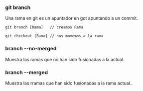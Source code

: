 ### git branch
Una rama en git es un apuntador en got apuntando a un commit.

```
git branch [Rama]   // creamos Rama

git checkout [Rama] // nos movemos a la rama
```

### branch --no-merged
Muestra las ramas que no han sido fusionadas a la actual. 

### branch --merged
Muestra las rramas que han sido fusionadas a la rama actual.. 

